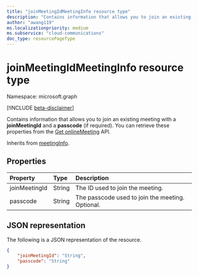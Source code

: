 ```yaml
---
title: "joinMeetingIdMeetingInfo resource type"
description: "Contains information that allows you to join an existing meeting with a joinMeetingId and a passcode."
author: "awang119"
ms.localizationpriority: medium
ms.subservice: "cloud-communications"
doc_type: resourcePageType
---
```


# joinMeetingIdMeetingInfo resource type

Namespace: microsoft.graph

[!INCLUDE [beta-disclaimer](../../includes/beta-disclaimer.md)]

Contains information that allows you to join an existing meeting with a **joinMeetingId** and a **passcode** (if required). You can retrieve these properties from the [Get onlineMeeting](../api/onlinemeeting-get.md) API.

Inherits from [meetingInfo](../resources/meetinginfo.md).

## Properties

| Property                | Type    | Description                                                   |
| :---------------------- | :------ | :------------------------------------------------------------ |
| joinMeetingId           | String  | The ID used to join the meeting.                              |
| passcode                | String  | The passcode used to join the meeting. Optional.              |

## JSON representation

The following is a JSON representation of the resource.

<!-- {
  "blockType": "resource",
  "optionalProperties": [

  ],
  "@odata.type": "microsoft.graph.joinMeetingIdMeetingInfo"
}-->
```json
{
    "joinMeetingId": "String",
    "passcode": "String"
}
```
